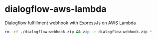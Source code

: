 # dialogflow-aws-lambda
Dialogflow fulfillment webhook with ExpressJs on AWS Lambda

```bash
rm -rf ./dialogflow-webhook.zip && zip -r dialogflow-webhook.zip *
```